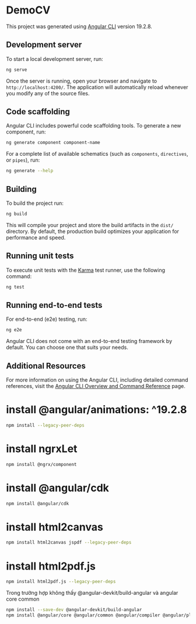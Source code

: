 # DemoCV

This project was generated using [Angular CLI](https://github.com/angular/angular-cli) version 19.2.8.

## Development server

To start a local development server, run:

```bash
ng serve
```

Once the server is running, open your browser and navigate to `http://localhost:4200/`. The application will automatically reload whenever you modify any of the source files.

## Code scaffolding

Angular CLI includes powerful code scaffolding tools. To generate a new component, run:

```bash
ng generate component component-name
```

For a complete list of available schematics (such as `components`, `directives`, or `pipes`), run:

```bash
ng generate --help
```

## Building

To build the project run:

```bash
ng build
```

This will compile your project and store the build artifacts in the `dist/` directory. By default, the production build optimizes your application for performance and speed.

## Running unit tests

To execute unit tests with the [Karma](https://karma-runner.github.io) test runner, use the following command:

```bash
ng test
```

## Running end-to-end tests

For end-to-end (e2e) testing, run:

```bash
ng e2e
```

Angular CLI does not come with an end-to-end testing framework by default. You can choose one that suits your needs.

## Additional Resources

For more information on using the Angular CLI, including detailed command references, visit the [Angular CLI Overview and Command Reference](https://angular.dev/tools/cli) page.

# install @angular/animations: ^19.2.8

```bash
npm install --legacy-peer-deps
```

# install ngrxLet

```bash
npm install @ngrx/component
```
# install @angular/cdk

```bash
npm install @angular/cdk
```

# install html2canvas

```bash
npm install html2canvas jspdf --legacy-peer-deps
```

# install html2pdf.js

```bash
npm install html2pdf.js --legacy-peer-deps
```

Trong trưởng hợp không thấy @angular-devkit/build-angular và angular core common 

```bash
npm install --save-dev @angular-devkit/build-angular
npm install @angular/core @angular/common @angular/compiler @angular/platform-browser @angular/platform-browser-dynamic @angular/router

```
